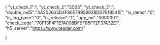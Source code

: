 {
	"yt_check_1":1,
	"yt_check_2":"2003",
	"yt_check_3":1,
	"double_md5":"3A202635D4F86E7495802BDD761B541E",
	"is_demo":"0",
	"is_log_open":"0",
	"is_release":"1",
	"app_no":"0000001",
	"check_code":"70F13F4F1E7A008DF9F85F72F37A32E1",
	"h5_server":"https://www.reader.com/"
	
}